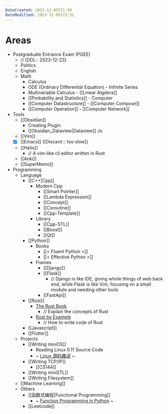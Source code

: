 ```yaml
---
DateCreated: 2023-12-05T21:50
DateModified: 2023-12-05T23:31
---
```

# Areas

- Postgraduate Entrance Exam (PGEE)
	- // [DDL:: 2023-12-23]
	- Politics
	- English
	- Math
		- Calculus
		- ODE (Ordinary Differential Equation) - Infinite Series
		- Multivariable Calculus - [[Linear Algebra]]
		- [[Probability and Statistics]] - Computer
		- [[Computer Datastructure]] - [[Computer Compose]]
		- [[Computer Operation]] - [[Computer Network]]
- Tools 
	- [[Obsidian]]
		- Creating Plugin 
		- [[Obsidian_Dataview|Dataview]] Js
	- [[Vim]] 
	- [x] [[Emacs]] ([Discard :: too slow])
	- [[Helix]]
		- // A vim-like cli editor written in Rust
	- [[Anki]]
	- [[SuperMemo]]
- Programming
	- Language
		- [[C++|Cpp]]
			- Modern Cpp
				- [[Smart Pointer]]
				- [[Lambda Expression]]
				- [[Concept]]
				- [[Coroutine]]
				- [[Cpp-Template]]
			- Library
				- [[Cpp-STL]]
				- [[Boost]]
				- [[Qt]]
		- [[Python]]
			- Books
				- [[< Fluent Python >]]
				- [[< Effective Python >]]
			- Frames
				- [[Django]]
				- [[Flask]]
					- // Django is like IDE, giving whole things of web back end, while Flask is like Vim, focusing on a small module and needing other tools
				- [[FastApi]]
		- [[Rust]]
			- [The Rust Book](https://doc.rust-lang.org/book/title-page.html)
				- // Explain the concepts of Rust
			- [Rust by Example](https://doc.rust-lang.org/rust-by-example/index.html)
				- // How to write code of Rust
		- [[Javascript]]
		- [[Flutter]]
	- Projects
		- [[Writing miniOS]]
			- Reading Linux 0.11 Source Code
			- ~ [Linux 源码趣读](https://mp.weixin.qq.com/s/8bP3feeF_A13j7ysWur_JQ) ~
		- [[Writing TCP/IP]]
			- [[CS144]]
		- [[Writing miniSTL]]
		- [[Writing Filesystem]]
	- [[Machine Learning]]
	- Others
		- [[函数式编程|Functional Programming]]
			- ~ [Function Programming in Python](https://pepa.holla.cz/wp-content/uploads/2016/10/functional-programming-python.pdf) ~
		- [[Leetcode]]
